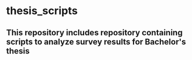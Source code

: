 # thesis_scripts

## This repository includes repository containing scripts to analyze survey results for Bachelor's thesis

